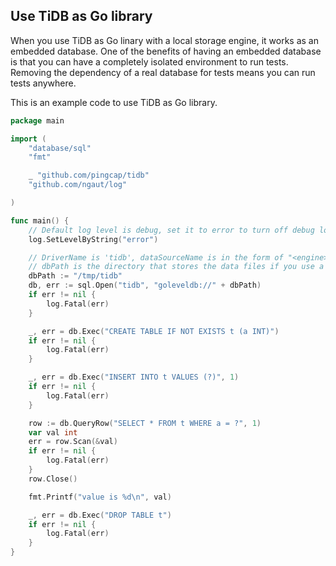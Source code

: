 ## Use TiDB as Go library

When you use TiDB as Go linary with a local storage engine, it works as an embedded database.
One of the benefits of having an embedded database is that you can have a completely isolated environment to run tests.
Removing the dependency of a real database for tests means you can run tests anywhere.

This is an example code to use TiDB as Go library.

```go
package main

import (
	"database/sql"
	"fmt"

	_ "github.com/pingcap/tidb"
	"github.com/ngaut/log"

)

func main() {
	// Default log level is debug, set it to error to turn off debug log.
	log.SetLevelByString("error")

	// DriverName is 'tidb', dataSourceName is in the form of "<engine>://<dbPath>".
	// dbPath is the directory that stores the data files if you use a local storage engine.
	dbPath := "/tmp/tidb"
	db, err := sql.Open("tidb", "goleveldb://" + dbPath)
	if err != nil {
		log.Fatal(err)
	}

	_, err = db.Exec("CREATE TABLE IF NOT EXISTS t (a INT)")
	if err != nil {
		log.Fatal(err)
	}

	_, err = db.Exec("INSERT INTO t VALUES (?)", 1)
	if err != nil {
		log.Fatal(err)
	}

	row := db.QueryRow("SELECT * FROM t WHERE a = ?", 1)
	var val int
	err = row.Scan(&val)
	if err != nil {
		log.Fatal(err)
	}
	row.Close()

	fmt.Printf("value is %d\n", val)

	_, err = db.Exec("DROP TABLE t")
	if err != nil {
		log.Fatal(err)
	}
}

```
